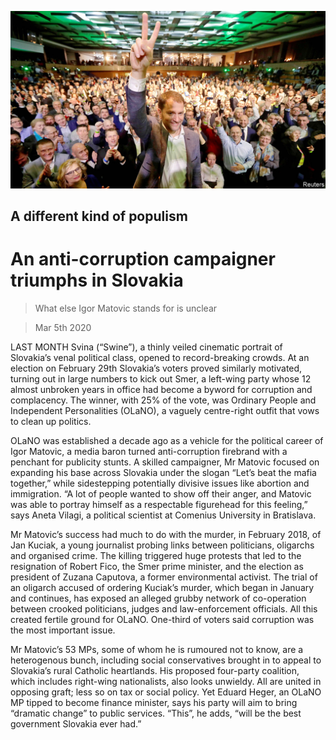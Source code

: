 ![](./images/20200307_EUP002_0.jpg)

## A different kind of populism

# An anti-corruption campaigner triumphs in Slovakia

> What else Igor Matovic stands for is unclear

> Mar 5th 2020

LAST MONTH Svina (“Swine”), a thinly veiled cinematic portrait of Slovakia’s venal political class, opened to record-breaking crowds. At an election on February 29th Slovakia’s voters proved similarly motivated, turning out in large numbers to kick out Smer, a left-wing party whose 12 almost unbroken years in office had become a byword for corruption and complacency. The winner, with 25% of the vote, was Ordinary People and Independent Personalities (OLaNO), a vaguely centre-right outfit that vows to clean up politics.

OLaNO was established a decade ago as a vehicle for the political career of Igor Matovic, a media baron turned anti-corruption firebrand with a penchant for publicity stunts. A skilled campaigner, Mr Matovic focused on expanding his base across Slovakia under the slogan “Let’s beat the mafia together,” while sidestepping potentially divisive issues like abortion and immigration. “A lot of people wanted to show off their anger, and Matovic was able to portray himself as a respectable figurehead for this feeling,” says Aneta Vilagi, a political scientist at Comenius University in Bratislava.

Mr Matovic’s success had much to do with the murder, in February 2018, of Jan Kuciak, a young journalist probing links between politicians, oligarchs and organised crime. The killing triggered huge protests that led to the resignation of Robert Fico, the Smer prime minister, and the election as president of Zuzana Caputova, a former environmental activist. The trial of an oligarch accused of ordering Kuciak’s murder, which began in January and continues, has exposed an alleged grubby network of co-operation between crooked politicians, judges and law-enforcement officials. All this created fertile ground for OLaNO. One-third of voters said corruption was the most important issue.

Mr Matovic’s 53 MPs, some of whom he is rumoured not to know, are a heterogenous bunch, including social conservatives brought in to appeal to Slovakia’s rural Catholic heartlands. His proposed four-party coalition, which includes right-wing nationalists, also looks unwieldy. All are united in opposing graft; less so on tax or social policy. Yet Eduard Heger, an OLaNO MP tipped to become finance minister, says his party will aim to bring “dramatic change” to public services. “This”, he adds, “will be the best government Slovakia ever had.”